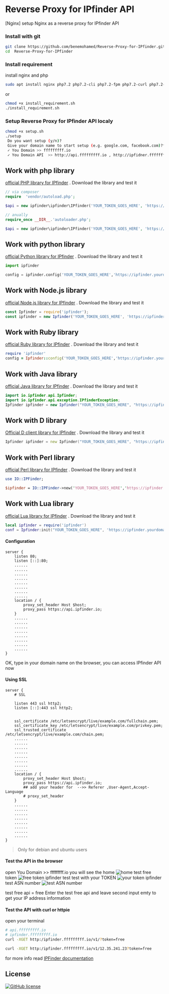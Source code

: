 # Reverse Proxy for IPfinder API
[Nginx] setup Nginx as a reverse proxy for IPfinder API

### Install with  git
```bash
git clone https://github.com/benemohamed/Reverse-Proxy-for-IPfinder.git
cd  Reverse-Proxy-for-IPfinder
```

### Install requirement
install nginx and php
```bash
sudo apt install nginx php7.2 php7.2-cli php7.2-fpm php7.2-curl php7.2-zip php7.2-xml php7.2-mbstring
```
or
```bash
chmod +x install_requirement.sh
./install_requirement.sh
```

### Setup Reverse Proxy for IPfinder API localy

```bash
chmod +x setup.sh
./setup
 Do you want setup (y/n)?
 Give your domain name to start setup (e.g. google.com, facebook.com)?fffffffff.io
 ✓ You Domain >> fffffffff.io
 ✓ You Domain API  >> http://api.fffffffff.io , http://ipfidner.fffffffff.io

```

## Work with php library
[official PHP library for IPfinder](https://github.com/ipfinder-io/ip-finder-php) .
Download the library and test it

```php
// via composer
require  'vendor/autoload.php';

$api = new ipfinder\ipfinder\IPfinder('YOUR_TOKEN_GOES_HERE', 'https://ipfinder.yourdomain.com');

// anually
require_once __DIR__.'autoloader.php';

$api = new ipfinder\ipfinder\IPfinder('YOUR_TOKEN_GOES_HERE', 'https://ipfinder.yourdomain.com');

```

## Work with python library
[official Python library for IPfinder](https://github.com/ipfinder-io/ip-finder-python) .
Download the library and test it

```python
import ipfinder

config = ipfinder.config('YOUR_TOKEN_GOES_HERE','https://ipfinder.yourdomain.com')
```

## Work with Node.js library
[official Node.js library for IPfinder](https://github.com/ipfinder-io/ip-finder-node) .
Download the library and test it

```javascript
const Ipfinder = require('ipfinder');
const ipfinder = new Ipfinder('YOUR_TOKEN_GOES_HERE', 'https://ipfinder.yourdomain.com');
```


## Work with Ruby library
[official Ruby library for IPfinder](https://github.com/ipfinder-io/ip-finder-ruby) .
Download the library and test it

```ruby
require 'ipfinder'
config = Ipfinder::config('YOUR_TOKEN_GOES_HERE','https://ipfinder.yourdomain.com')
```

## Work with Java library
[official Java library for IPfinder](https://github.com/ipfinder-io/ip-finder-java) .
Download the library and test it

```java
import io.ipfinder.api.Ipfinder;
import io.ipfinder.api.exception.IPfinderException;
Ipfinder ipfinder = new Ipfinder("YOUR_TOKEN_GOES_HERE", "https://ipfinder.yourdomain.com");
```
## Work with  D library
[Official D client library for IPfinder](https://github.com/ipfinder-io/ip-finder-dlang) .
Download the library and test it

```d
Ipfinder ipfinder = new Ipfinder("YOUR_TOKEN_GOES_HERE", "https://ipfinder.yourdomain.com");

```

## Work with Perl library
[official Perl library for IPfinder](https://github.com/ipfinder-io/ip-finder-perl) .
Download the library and test it

```perl
use IO::IPFinder;

$ipfinder = IO::IPFinder->new('YOUR_TOKEN_GOES_HERE','https://ipfinder.yourdomain.com');
```

## Work with Lua library
[official Lua library for IPfinder](https://github.com/ipfinder-io/ip-finder-lua) .
Download the library and test it

```lua
local ipfinder = require('ipfinder')
conf = Ipfinder:init("YOUR_TOKEN_GOES_HERE", 'https://ipfinder.yourdomain.com')
```

#### Configuration

```nginx
server {
    listen 80;
    listen [::]:80;
    ......
    ......
    ......
    ......
    ......
    ......
    ......
    ......
    location / {
        proxy_set_header Host $host;
        proxy_pass https://api.ipfinder.io;
    }
    ......
    ......
    ......
    ......
    ......
    ......
    ......
    ......
}

```
OK, type in your domain name on the browser, you can access IPfinder API now


#### Using SSL
```nginx
server {
    # SSL

    listen 443 ssl http2;
    listen [::]:443 ssl http2;


    ssl_certificate /etc/letsencrypt/live/example.com/fullchain.pem;
    ssl_certificate_key /etc/letsencrypt/live/example.com/privkey.pem;
    ssl_trusted_certificate /etc/letsencrypt/live/example.com/chain.pem;
    ......
    ......
    ......
    ......
    ......
    ......
    ......
    ......
    location / {
        proxy_set_header Host $host;
        proxy_pass https://api.ipfinder.io;
        ## add your header for  -->> Referer ,User-Agent,Accept-Language
        # proxy_set_header
    }
    ......
    ......
    ......
    ......
    ......
    ......
    ......
    ......
}
```
> Only for debian and ubuntu users

#### Test the API in the browser
open You Domain >> fffffffff.io
you will see the home
![home](https://i.imgur.com/GmzUrAy.png)
test free token
![free token ipfinder](https://i.imgur.com/4PHwBRQ.png)
test test with your TOKEN
![your token ipfinder](https://i.imgur.com/vsNAIBm.png)
test ASN number
![test ASN number](https://i.imgur.com/5pQKSFc.png)

test free api = free
Enter the test free api and leave second input emty to get your IP address information



#### Test the API with curl or httpie
open your terminal

```bash
# api.fffffffff.io
# ipfinder.fffffffff.io
curl -XGET http:/ipfinder.fffffffff.io/v1/?token=free

curl -XGET http:/ipfinder.fffffffff.io/v1/12.35.241.23?token=free

```

for more info read [IPFinder documentation](https://ipfinder.io/docs/#getting-started)


License
----

[![GitHub license](https://img.shields.io/github/license/benemohamed/Reverse-Proxy-for-IPfinder.svg)](https://github.com/benemohamed/Reverse-Proxy-for-IPfinder/blob/master/LICENSE)
